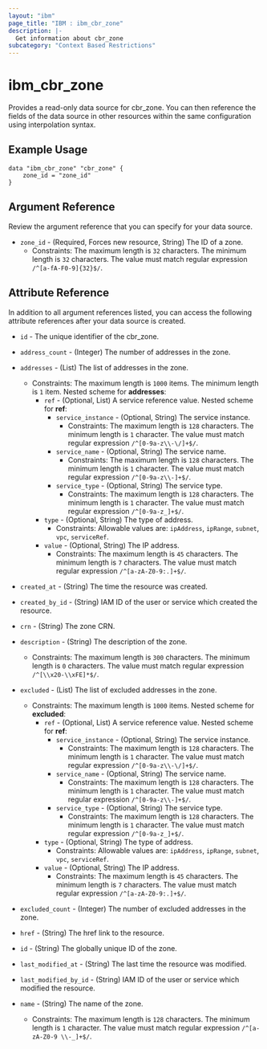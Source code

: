 ```yaml
---
layout: "ibm"
page_title: "IBM : ibm_cbr_zone"
description: |-
  Get information about cbr_zone
subcategory: "Context Based Restrictions"
---
```


# ibm_cbr_zone

Provides a read-only data source for cbr_zone. You can then reference the fields of the data source in other resources within the same configuration using interpolation syntax.

## Example Usage

```hcl
data "ibm_cbr_zone" "cbr_zone" {
	zone_id = "zone_id"
}
```

## Argument Reference

Review the argument reference that you can specify for your data source.

* `zone_id` - (Required, Forces new resource, String) The ID of a zone.
  * Constraints: The maximum length is `32` characters. The minimum length is `32` characters. The value must match regular expression `/^[a-fA-F0-9]{32}$/`.

## Attribute Reference

In addition to all argument references listed, you can access the following attribute references after your data source is created.

* `id` - The unique identifier of the cbr_zone.

* `address_count` - (Integer) The number of addresses in the zone.

* `addresses` - (List) The list of addresses in the zone.
  * Constraints: The maximum length is `1000` items. The minimum length is `1` item.
Nested scheme for **addresses**:
	* `ref` - (Optional, List) A service reference value.
	Nested scheme for **ref**:
		* `service_instance` - (Optional, String) The service instance.
		  * Constraints: The maximum length is `128` characters. The minimum length is `1` character. The value must match regular expression `/^[0-9a-z\\-\/]+$/`.
		* `service_name` - (Optional, String) The service name.
		  * Constraints: The maximum length is `128` characters. The minimum length is `1` character. The value must match regular expression `/^[0-9a-z\\-]+$/`.
		* `service_type` - (Optional, String) The service type.
		  * Constraints: The maximum length is `128` characters. The minimum length is `1` character. The value must match regular expression `/^[0-9a-z_]+$/`.
	* `type` - (Optional, String) The type of address.
	  * Constraints: Allowable values are: `ipAddress`, `ipRange`, `subnet`, `vpc`, `serviceRef`.
	* `value` - (Optional, String) The IP address.
	  * Constraints: The maximum length is `45` characters. The minimum length is `7` characters. The value must match regular expression `/^[a-zA-Z0-9:.]+$/`.

* `created_at` - (String) The time the resource was created.

* `created_by_id` - (String) IAM ID of the user or service which created the resource.

* `crn` - (String) The zone CRN.

* `description` - (String) The description of the zone.
  * Constraints: The maximum length is `300` characters. The minimum length is `0` characters. The value must match regular expression `/^[\\x20-\\xFE]*$/`.

* `excluded` - (List) The list of excluded addresses in the zone.
  * Constraints: The maximum length is `1000` items.
Nested scheme for **excluded**:
	* `ref` - (Optional, List) A service reference value.
	Nested scheme for **ref**:
		* `service_instance` - (Optional, String) The service instance.
		  * Constraints: The maximum length is `128` characters. The minimum length is `1` character. The value must match regular expression `/^[0-9a-z\\-\/]+$/`.
		* `service_name` - (Optional, String) The service name.
		  * Constraints: The maximum length is `128` characters. The minimum length is `1` character. The value must match regular expression `/^[0-9a-z\\-]+$/`.
		* `service_type` - (Optional, String) The service type.
		  * Constraints: The maximum length is `128` characters. The minimum length is `1` character. The value must match regular expression `/^[0-9a-z_]+$/`.
	* `type` - (Optional, String) The type of address.
	  * Constraints: Allowable values are: `ipAddress`, `ipRange`, `subnet`, `vpc`, `serviceRef`.
	* `value` - (Optional, String) The IP address.
	  * Constraints: The maximum length is `45` characters. The minimum length is `7` characters. The value must match regular expression `/^[a-zA-Z0-9:.]+$/`.

* `excluded_count` - (Integer) The number of excluded addresses in the zone.

* `href` - (String) The href link to the resource.

* `id` - (String) The globally unique ID of the zone.

* `last_modified_at` - (String) The last time the resource was modified.

* `last_modified_by_id` - (String) IAM ID of the user or service which modified the resource.

* `name` - (String) The name of the zone.
  * Constraints: The maximum length is `128` characters. The minimum length is `1` character. The value must match regular expression `/^[a-zA-Z0-9 \\-_]+$/`.

